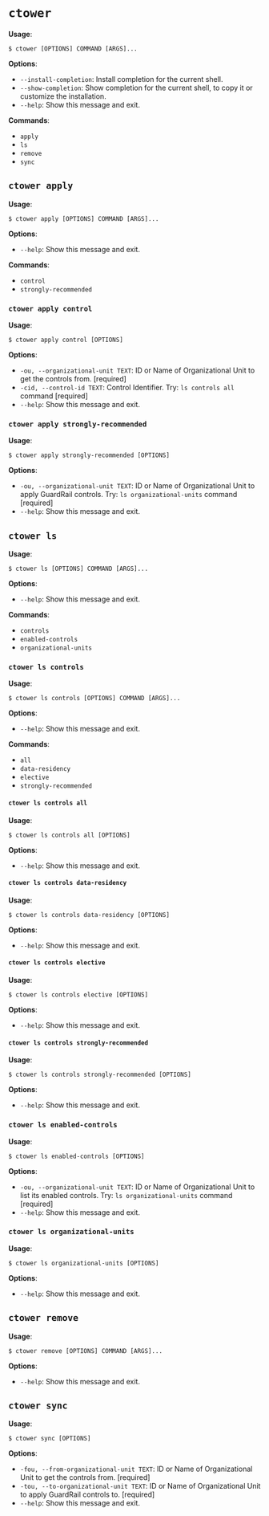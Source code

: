 # `ctower`

**Usage**:

```console
$ ctower [OPTIONS] COMMAND [ARGS]...
```

**Options**:

* `--install-completion`: Install completion for the current shell.
* `--show-completion`: Show completion for the current shell, to copy it or customize the installation.
* `--help`: Show this message and exit.

**Commands**:

* `apply`
* `ls`
* `remove`
* `sync`

## `ctower apply`

**Usage**:

```console
$ ctower apply [OPTIONS] COMMAND [ARGS]...
```

**Options**:

* `--help`: Show this message and exit.

**Commands**:

* `control`
* `strongly-recommended`

### `ctower apply control`

**Usage**:

```console
$ ctower apply control [OPTIONS]
```

**Options**:

* `-ou, --organizational-unit TEXT`: ID or Name of Organizational Unit to get the controls from.  [required]
* `-cid, --control-id TEXT`: Control Identifier. Try: `ls controls all` command  [required]
* `--help`: Show this message and exit.

### `ctower apply strongly-recommended`

**Usage**:

```console
$ ctower apply strongly-recommended [OPTIONS]
```

**Options**:

* `-ou, --organizational-unit TEXT`: ID or Name of Organizational Unit to apply GuardRail controls. Try: `ls organizational-units` command  [required]
* `--help`: Show this message and exit.

## `ctower ls`

**Usage**:

```console
$ ctower ls [OPTIONS] COMMAND [ARGS]...
```

**Options**:

* `--help`: Show this message and exit.

**Commands**:

* `controls`
* `enabled-controls`
* `organizational-units`

### `ctower ls controls`

**Usage**:

```console
$ ctower ls controls [OPTIONS] COMMAND [ARGS]...
```

**Options**:

* `--help`: Show this message and exit.

**Commands**:

* `all`
* `data-residency`
* `elective`
* `strongly-recommended`

#### `ctower ls controls all`

**Usage**:

```console
$ ctower ls controls all [OPTIONS]
```

**Options**:

* `--help`: Show this message and exit.

#### `ctower ls controls data-residency`

**Usage**:

```console
$ ctower ls controls data-residency [OPTIONS]
```

**Options**:

* `--help`: Show this message and exit.

#### `ctower ls controls elective`

**Usage**:

```console
$ ctower ls controls elective [OPTIONS]
```

**Options**:

* `--help`: Show this message and exit.

#### `ctower ls controls strongly-recommended`

**Usage**:

```console
$ ctower ls controls strongly-recommended [OPTIONS]
```

**Options**:

* `--help`: Show this message and exit.

### `ctower ls enabled-controls`

**Usage**:

```console
$ ctower ls enabled-controls [OPTIONS]
```

**Options**:

* `-ou, --organizational-unit TEXT`: ID or Name of Organizational Unit to list its enabled controls. Try: `ls organizational-units` command  [required]
* `--help`: Show this message and exit.

### `ctower ls organizational-units`

**Usage**:

```console
$ ctower ls organizational-units [OPTIONS]
```

**Options**:

* `--help`: Show this message and exit.

## `ctower remove`

**Usage**:

```console
$ ctower remove [OPTIONS] COMMAND [ARGS]...
```

**Options**:

* `--help`: Show this message and exit.

## `ctower sync`

**Usage**:

```console
$ ctower sync [OPTIONS]
```

**Options**:

* `-fou, --from-organizational-unit TEXT`: ID or Name of Organizational Unit to get the controls from.  [required]
* `-tou, --to-organizational-unit TEXT`: ID or Name of Organizational Unit to apply GuardRail controls to.  [required]
* `--help`: Show this message and exit.
